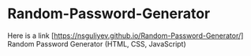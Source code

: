 # Random-Password-Generator
Here is a link [https://nsguliyev.github.io/Random-Password-Generator/]
Random Password Generator (HTML, CSS, JavaScript)
